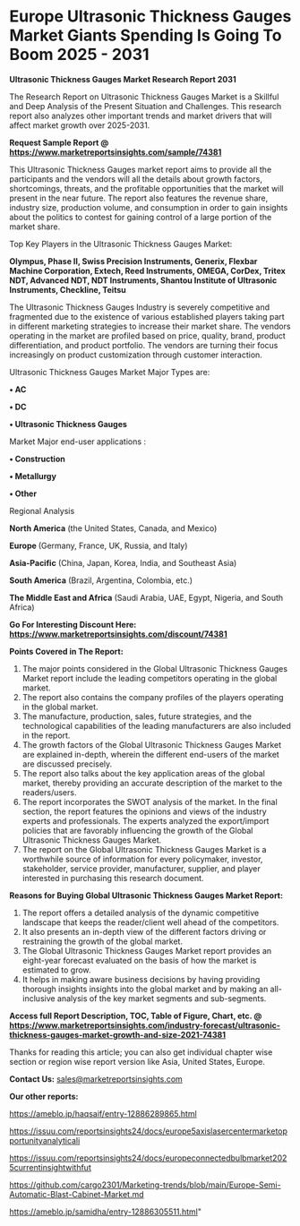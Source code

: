 # Europe Ultrasonic Thickness Gauges Market Giants Spending Is Going To Boom 2025 - 2031

<strong>Ultrasonic Thickness Gauges Market Research Report 2031</strong>

The Research Report on Ultrasonic Thickness Gauges Market is a Skillful and Deep Analysis of the Present Situation and Challenges. This research report also analyzes other important trends and market drivers that will affect market growth over 2025-2031.

<strong>Request Sample Report @ <a href=https://www.marketreportsinsights.com/sample/74381>https://www.marketreportsinsights.com/sample/74381</a></strong>

This Ultrasonic Thickness Gauges market report aims to provide all the participants and the vendors will all the details about growth factors, shortcomings, threats, and the profitable opportunities that the market will present in the near future. The report also features the revenue share, industry size, production volume, and consumption in order to gain insights about the politics to contest for gaining control of a large portion of the market share.

Top Key Players in the Ultrasonic Thickness Gauges Market:

<strong>Olympus, Phase II, Swiss Precision Instruments, Generix, Flexbar Machine Corporation, Extech, Reed Instruments, OMEGA, CorDex, Tritex NDT, Advanced NDT, NDT Instruments, Shantou Institute of Ultrasonic Instruments, Checkline, Teitsu</strong>

The Ultrasonic Thickness Gauges Industry is severely competitive and fragmented due to the existence of various established players taking part in different marketing strategies to increase their market share. The vendors operating in the market are profiled based on price, quality, brand, product differentiation, and product portfolio. The vendors are turning their focus increasingly on product customization through customer interaction.

Ultrasonic Thickness Gauges Market Major Types are:

<strong>• AC

• DC

• Ultrasonic Thickness Gauges</strong>

Market Major end-user applications :

<strong>• Construction

• Metallurgy

• Other</strong>

Regional Analysis

</u><strong><b>North America</b></strong> (the United States, Canada, and Mexico)

<strong><b>Europe </b></strong>(Germany, France, UK, Russia, and Italy)

<strong><b>Asia-Pacific</b></strong> (China, Japan, Korea, India, and Southeast Asia)

<strong><b>South America</b></strong> (Brazil, Argentina, Colombia, etc.)

<strong><b>The Middle East and Africa</b></strong> (Saudi Arabia, UAE, Egypt, Nigeria, and South Africa)

<strong>Go For Interesting Discount Here: <a href=https://www.marketreportsinsights.com/discount/74381>https://www.marketreportsinsights.com/discount/74381</a></strong>

<strong>Points Covered in The Report:</strong>
<ol>
  <li>The major points considered in the Global Ultrasonic Thickness Gauges Market report include the leading competitors operating in the global market.</li>
  <li>The report also contains the company profiles of the players operating in the global market.</li>
  <li>The manufacture, production, sales, future strategies, and the technological capabilities of the leading manufacturers are also included in the report.</li>
  <li>The growth factors of the Global Ultrasonic Thickness Gauges Market are explained in-depth, wherein the different end-users of the market are discussed precisely.</li>
  <li>The report also talks about the key application areas of the global market, thereby providing an accurate description of the market to the readers/users.</li>
  <li>The report incorporates the SWOT analysis of the market. In the final section, the report features the opinions and views of the industry experts and professionals. The experts analyzed the export/import policies that are favorably influencing the growth of the Global Ultrasonic Thickness Gauges Market.</li>
  <li>The report on the Global Ultrasonic Thickness Gauges Market is a worthwhile source of information for every policymaker, investor, stakeholder, service provider, manufacturer, supplier, and player interested in purchasing this research document.</li>
</ol>
<strong>Reasons for Buying Global Ultrasonic Thickness Gauges Market Report:</strong>

<ol>
  <li>The report offers a detailed analysis of the dynamic competitive landscape that keeps the reader/client well ahead of the competitors.</li>
  <li>It also presents an in-depth view of the different factors driving or restraining the growth of the global market.</li>
  <li>The Global Ultrasonic Thickness Gauges Market report provides an eight-year forecast evaluated on the basis of how the market is estimated to grow.</li>
  <li>It helps in making aware business decisions by having providing thorough insights insights into the global market and by making an all-inclusive analysis of the key market segments and sub-segments.</li>
</ol>
<strong>Access full Report Description, TOC, Table of Figure, Chart, etc. @ <a href=https://www.marketreportsinsights.com/industry-forecast/ultrasonic-thickness-gauges-market-growth-and-size-2021-74381>https://www.marketreportsinsights.com/industry-forecast/ultrasonic-thickness-gauges-market-growth-and-size-2021-74381</a></strong>


Thanks for reading this article; you can also get individual chapter wise section or region wise report version like Asia, United States, Europe.

<strong>Contact Us:</strong>
sales@marketreportsinsights.com

<strong>Our other reports:</strong>

<a href=https://ameblo.jp/haqsaif/entry-12886289865.html>https://ameblo.jp/haqsaif/entry-12886289865.html</a>

<a href=https://issuu.com/reportsinsights24/docs/europe5axislasercentermarketopportunityanalyticali>https://issuu.com/reportsinsights24/docs/europe5axislasercentermarketopportunityanalyticali</a>

<a href=https://issuu.com/reportsinsights24/docs/europeconnectedbulbmarket2025currentinsightwithfut>https://issuu.com/reportsinsights24/docs/europeconnectedbulbmarket2025currentinsightwithfut</a>

<a href=https://github.com/cargo2301/Marketing-trends/blob/main/Europe-Semi-Automatic-Blast-Cabinet-Market.md>https://github.com/cargo2301/Marketing-trends/blob/main/Europe-Semi-Automatic-Blast-Cabinet-Market.md</a>

<a href=https://ameblo.jp/samidha/entry-12886305511.html>https://ameblo.jp/samidha/entry-12886305511.html</a>"
